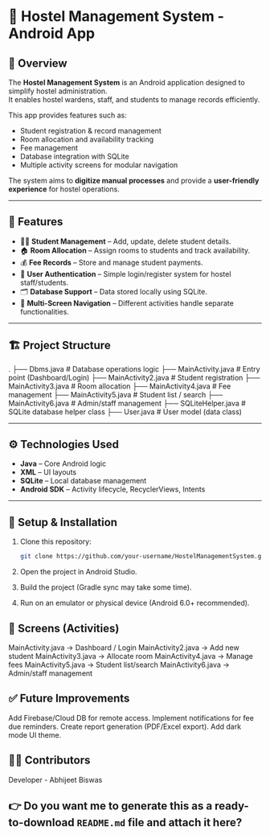 # 📱 Hostel Management System - Android App

## 📖 Overview
The **Hostel Management System** is an Android application designed to simplify hostel administration.  
It enables hostel wardens, staff, and students to manage records efficiently.  

This app provides features such as:
- Student registration & record management  
- Room allocation and availability tracking  
- Fee management  
- Database integration with SQLite  
- Multiple activity screens for modular navigation  

The system aims to **digitize manual processes** and provide a **user-friendly experience** for hostel operations.

---

## 🚀 Features
- 👨‍🎓 **Student Management** – Add, update, delete student details.  
- 🏠 **Room Allocation** – Assign rooms to students and track availability.  
- 💰 **Fee Records** – Store and manage student payments.  
- 🔐 **User Authentication** – Simple login/register system for hostel staff/students.  
- 🗂 **Database Support** – Data stored locally using SQLite.  
- 📱 **Multi-Screen Navigation** – Different activities handle separate functionalities.  

---

## 🏗 Project Structure
.
├── Dbms.java # Database operations logic
├── MainActivity.java # Entry point (Dashboard/Login)
├── MainActivity2.java # Student registration
├── MainActivity3.java # Room allocation
├── MainActivity4.java # Fee management
├── MainActivity5.java # Student list / search
├── MainActivity6.java # Admin/staff management
├── SQLiteHelper.java # SQLite database helper class
├── User.java # User model (data class)

---

## ⚙️ Technologies Used
- **Java** – Core Android logic  
- **XML** – UI layouts  
- **SQLite** – Local database management  
- **Android SDK** – Activity lifecycle, RecyclerViews, Intents  

---

## 🔧 Setup & Installation
1. Clone this repository:
   ```bash
   git clone https://github.com/your-username/HostelManagementSystem.git
2. Open the project in Android Studio.

3. Build the project (Gradle sync may take some time).

4. Run on an emulator or physical device (Android 6.0+ recommended).

## 📸 Screens (Activities)
MainActivity.java → Dashboard / Login
MainActivity2.java → Add new student
MainActivity3.java → Allocate room
MainActivity4.java → Manage fees
MainActivity5.java → Student list/search
MainActivity6.java → Admin/staff management

## ✅ Future Improvements
Add Firebase/Cloud DB for remote access.
Implement notifications for fee due reminders.
Create report generation (PDF/Excel export).
Add dark mode UI theme.

## 👨‍💻 Contributors
Developer - Abhijeet Biswas

## 👉 Do you want me to generate this as a **ready-to-download `README.md` file** and attach it here?

